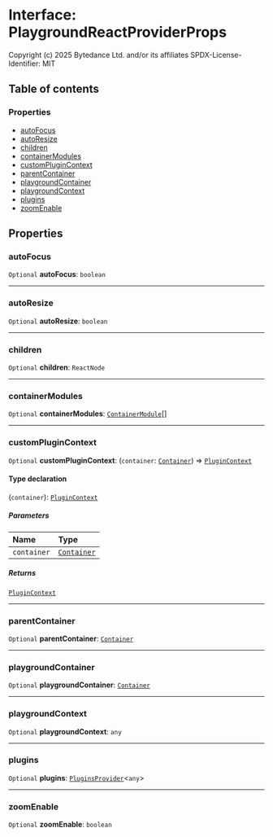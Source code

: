# Interface: PlaygroundReactProviderProps

Copyright (c) 2025 Bytedance Ltd. and/or its affiliates
SPDX-License-Identifier: MIT

## Table of contents

### Properties

* [autoFocus](/auto-docs/editor/interfaces/PlaygroundReactProviderProps.md#autofocus)
* [autoResize](/auto-docs/editor/interfaces/PlaygroundReactProviderProps.md#autoresize)
* [children](/auto-docs/editor/interfaces/PlaygroundReactProviderProps.md#children)
* [containerModules](/auto-docs/editor/interfaces/PlaygroundReactProviderProps.md#containermodules)
* [customPluginContext](/auto-docs/editor/interfaces/PlaygroundReactProviderProps.md#customplugincontext)
* [parentContainer](/auto-docs/editor/interfaces/PlaygroundReactProviderProps.md#parentcontainer)
* [playgroundContainer](/auto-docs/editor/interfaces/PlaygroundReactProviderProps.md#playgroundcontainer)
* [playgroundContext](/auto-docs/editor/interfaces/PlaygroundReactProviderProps.md#playgroundcontext)
* [plugins](/auto-docs/editor/interfaces/PlaygroundReactProviderProps.md#plugins)
* [zoomEnable](/auto-docs/editor/interfaces/PlaygroundReactProviderProps.md#zoomenable)

## Properties

### autoFocus

`Optional` **autoFocus**: `boolean`

***

### autoResize

`Optional` **autoResize**: `boolean`

***

### children

`Optional` **children**: `ReactNode`

***

### containerModules

`Optional` **containerModules**: [`ContainerModule`](/auto-docs/editor/interfaces/interfaces.ContainerModule.md)\[]

***

### customPluginContext

`Optional` **customPluginContext**: (`container`: [`Container`](/auto-docs/editor/interfaces/interfaces.Container.md)) => [`PluginContext`](/auto-docs/editor/variables/PluginContext-1.md)

#### Type declaration

(`container`): [`PluginContext`](/auto-docs/editor/variables/PluginContext-1.md)

##### Parameters

| Name | Type |
| :------ | :------ |
| `container` | [`Container`](/auto-docs/editor/interfaces/interfaces.Container.md) |

##### Returns

[`PluginContext`](/auto-docs/editor/variables/PluginContext-1.md)

***

### parentContainer

`Optional` **parentContainer**: [`Container`](/auto-docs/editor/interfaces/interfaces.Container.md)

***

### playgroundContainer

`Optional` **playgroundContainer**: [`Container`](/auto-docs/editor/interfaces/interfaces.Container.md)

***

### playgroundContext

`Optional` **playgroundContext**: `any`

***

### plugins

`Optional` **plugins**: [`PluginsProvider`](/auto-docs/editor/interfaces/PluginsProvider.md)<`any`>

***

### zoomEnable

`Optional` **zoomEnable**: `boolean`
